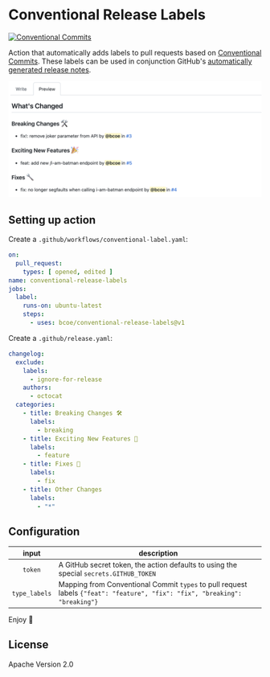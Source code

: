 # Conventional Release Labels

[![Conventional Commits](https://img.shields.io/badge/Conventional%20Commits-1.0.0-yellow.svg)](https://conventionalcommits.org)

Action that automatically adds labels to pull requests based on [Conventional Commits](https://conventionalcommits.org). These labels can be used in conjunction GitHub's
[automatically generated release notes](https://docs.github.com/en/repositories/releasing-projects-on-github/automatically-generated-release-notes).

<img width="675" src="/screenshot.png">

## Setting up action

Create a `.github/workflows/conventional-label.yaml`:

```yaml
on:
  pull_request:
    types: [ opened, edited ]
name: conventional-release-labels
jobs:
  label:
    runs-on: ubuntu-latest
    steps:
      - uses: bcoe/conventional-release-labels@v1
```

Create a `.github/release.yaml`:

```yaml
changelog:
  exclude:
    labels:
      - ignore-for-release
    authors:
      - octocat
  categories:
    - title: Breaking Changes 🛠
      labels:
        - breaking
    - title: Exciting New Features 🎉
      labels:
        - feature
    - title: Fixes 🔧
      labels:
        - fix
    - title: Other Changes
      labels:
        - "*"
```

## Configuration

| input | description |
|:---:|---|
| `token` | A GitHub secret token, the action defaults to using the special `secrets.GITHUB_TOKEN` |
| `type_labels` | Mapping from Conventional Commit `types` to pull request labels `{"feat": "feature", "fix": "fix", "breaking": "breaking"}` |

Enjoy 🎉

## License

Apache Version 2.0
